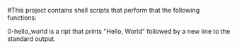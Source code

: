 #This project contains shell scripts that perform that the following functions:

0-hello_world is a ript that prints "Hello, World" followed by a new line to the standard output.

